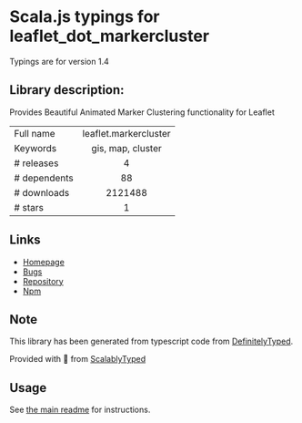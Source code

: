 
# Scala.js typings for leaflet_dot_markercluster

Typings are for version 1.4

## Library description:
Provides Beautiful Animated Marker Clustering functionality for Leaflet

|                    |                 |
| ------------------ | :-------------: |
| Full name          | leaflet.markercluster |
| Keywords           | gis, map, cluster |
| # releases         | 4 |
| # dependents       | 88 |
| # downloads        | 2121488 |
| # stars            | 1 |

## Links
- [Homepage](https://github.com/Leaflet/Leaflet.markercluster#readme)
- [Bugs](https://github.com/Leaflet/Leaflet.markercluster/issues)
- [Repository](https://github.com/Leaflet/Leaflet.markercluster)
- [Npm](https://www.npmjs.com/package/leaflet.markercluster)
    


## Note
This library has been generated from typescript code from [DefinitelyTyped](https://definitelytyped.org).

Provided with :purple_heart: from [ScalablyTyped](https://github.com/oyvindberg/ScalablyTyped)

## Usage
See [the main readme](../../readme.md) for instructions.


